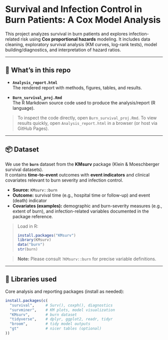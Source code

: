 # Survival and Infection Control in Burn Patients: A Cox Model Analysis

This project analyzes survival in burn patients and explores infection-related risk using **Cox proportional hazards** modeling. It includes data cleaning, exploratory survival analysis (KM curves, log-rank tests), model building/diagnostics, and interpretation of hazard ratios.

---

## 📄 What’s in this repo

- **`Analysis_report.html`**  
  The rendered report with methods, figures, tables, and results.

- **`Burn_survival_proj.Rmd`**  
  The R Markdown source code used to produce the analysis/report (R language).

> To inspect the code directly, open `Burn_survival_proj.Rmd`. To view results quickly, open `Analysis_report.html` in a browser (or host via GitHub Pages).

---

## 📦 Dataset

We use the **`burn`** dataset from the **KMsurv** package (Klein & Moeschberger survival datasets).  
It contains **time-to-event** outcomes with **event indicators** and clinical covariates relevant to burn severity and infection control.

- **Source:** `KMsurv::burn`  
- **Outcome:** survival time (e.g., hospital time or follow-up) and event (death) indicator  
- **Covariates (examples):** demographic and burn-severity measures (e.g., extent of burn), and infection-related variables documented in the package reference.

> Load in R:
> ```r
> install.packages("KMsurv")
> library(KMsurv)
> data("burn")
> str(burn)
> ```

> **Note:** Please consult `?KMsurv::burn` for precise variable definitions.

---

## 🔧 Libraries used

Core analysis and reporting packages (install as needed):

```r
install.packages(c(
  "survival",     # Surv(), coxph(), diagnostics
  "survminer",    # KM plots, model visualization
  "KMsurv",       # burn dataset
  "tidyverse",    # dplyr, ggplot2, readr, tidyr
  "broom",        # tidy model outputs
  "gt"            # nicer tables (optional)
))
